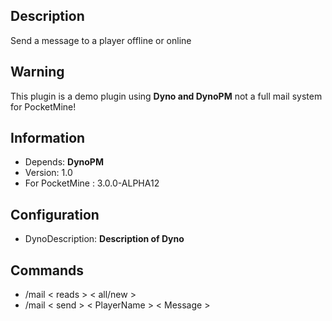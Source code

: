 ## Description
Send a message to a player offline or online 

## Warning
This plugin is a demo plugin using __Dyno and DynoPM__ not a full mail system for PocketMine!

## Information
* Depends: __DynoPM__
* Version: 1.0
* For PocketMine :  3.0.0-ALPHA12

## Configuration

* DynoDescription: __Description of Dyno__

## Commands

* /mail < reads > < all/new > 
* /mail < send > < PlayerName > < Message >

